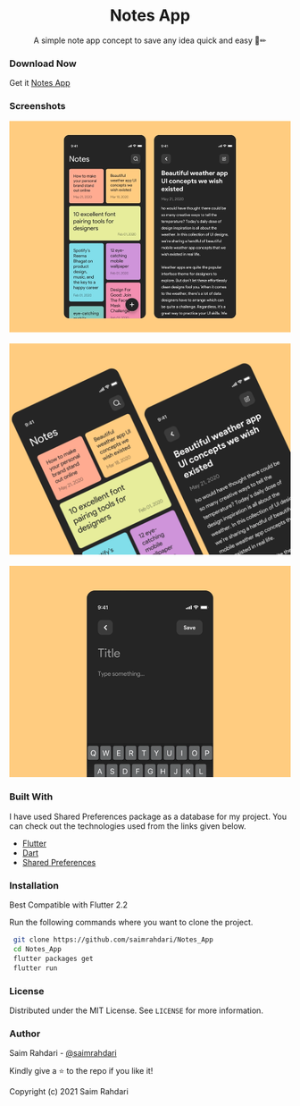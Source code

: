   <h1 align="center">Notes App</h1>

  <p align="center">
    A simple note app concept to save any idea quick and easy 📝✏
    <br />
  
### Download Now
Get it [Notes App](https://drive.google.com/file/d/19oA3wcvMoJdqyjd58wnUWIwnQI_h-_u2/view?usp=sharing)
  
### Screenshots
![](assets/images/1.png)
</br>
</br>
![](assets/images/2.png)
</br>
</br>
![](assets/images/3.png)


### Built With

I have used Shared Preferences package as a database for my project. You can check out the technologies used from the links given below.
* [Flutter](https://flutter.dev/)
* [Dart](https://dart.dev/)
* [Shared Preferences](https://pub.dev/packages/shared_preferences)


### Installation

Best Compatible with Flutter 2.2

Run the following commands where you want to clone the project.
   ```sh
    git clone https://github.com/saimrahdari/Notes_App
    cd Notes_App
    flutter packages get
    flutter run
   ```
  
### License

Distributed under the MIT License. See `LICENSE` for more information.

### Author

Saim Rahdari - [@saimrahdari](https://twitter.com/saimrahdari)

Kindly give a ⭐ to the repo if you like it!

Copyright (c) 2021 Saim Rahdari
